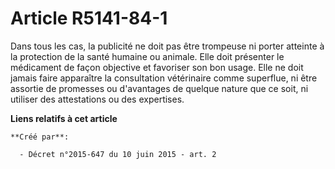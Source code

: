 # Article R5141-84-1

Dans tous les cas, la publicité ne doit pas être trompeuse ni porter atteinte à la protection de la santé humaine ou animale.
Elle doit présenter le médicament de façon objective et favoriser son bon usage. Elle ne doit jamais faire apparaître la
consultation vétérinaire comme superflue, ni être assortie de promesses ou d'avantages de quelque nature que ce soit, ni
utiliser des attestations ou des expertises.

**Liens relatifs à cet article**

	**Créé par**:

	  - Décret n°2015-647 du 10 juin 2015 - art. 2
